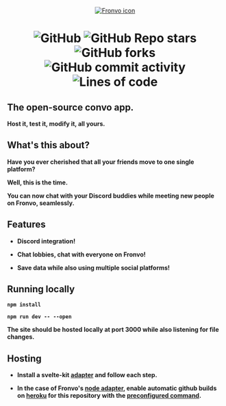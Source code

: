 <p align='center'><a href='https://fronvo.herokuapp.com'><img src='https://i.ibb.co/1q07v7b/fronvo-icon-large.webp' alt='Fronvo icon'><a/></p>

<h1 style='text-align: center;'>

![GitHub](https://img.shields.io/github/license/Fronvo/fronvo-site) ![GitHub Repo stars](https://img.shields.io/github/stars/Fronvo/fronvo-site?style=social) ![GitHub forks](https://img.shields.io/github/forks/Fronvo/fronvo-site?style=social) ![GitHub commit activity](https://img.shields.io/github/commit-activity/m/Fronvo/fronvo-site) ![Lines of code](https://img.shields.io/tokei/lines/github/Fronvo/fronvo-site)</h1>

## The open-source convo app.

**Host it, test it, modify it, all yours.**

## What's this about?

**Have you ever cherished that all your friends move to one single platform?**

**Well, this is the time.**


**You can now chat with your Discord buddies while meeting new people on Fronvo, seamlessly.**
## Features

- **Discord integration!**

- **Chat lobbies, chat with everyone on Fronvo!**

- **Save data while also using multiple social platforms!**

## Running locally

**```npm install```**

**```npm run dev -- --open```**

**The site should be hosted locally at port 3000 while also listening for file changes.**

## Hosting

- **Install a svelte-kit [adapter](https://kit.svelte.dev/docs#adapters) and follow each step.**

- **In the case of Fronvo's [node adapter](https://github.com/sveltejs/kit/tree/master/packages/adapter-node), enable automatic github builds on [heroku](https://heroku.com) for this repository with the [preconfigured command](https://github.com/Fronvo/fronvo/blob/master/Procfile).**
